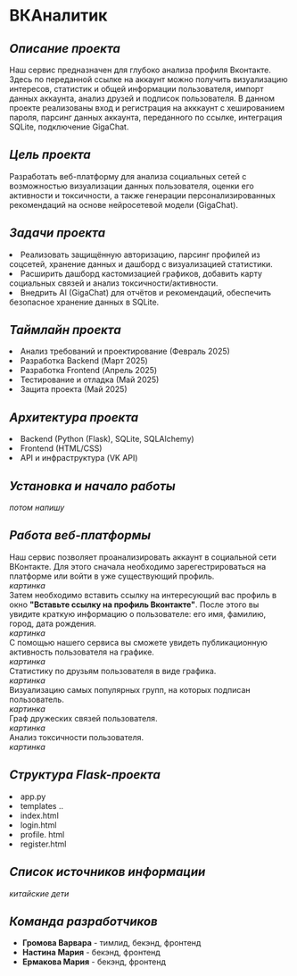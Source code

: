 # ВКАналитик
## *Описание проекта*
Наш сервис предназначен для глубоко анализа профиля Вконтакте. Здесь по переданной ссылке на аккаунт можно получить визуализацию интересов, статистик и общей информации пользователя, импорт данных аккаунта, анализ друзей и подписок пользователя. В данном проекте реализованы вход и регистрация на акккаунт с хешированием пароля, парсинг данных аккаунта, переданного по ссылке, интеграция SQLite, подключение GigaChat.
## *Цель проекта*
Разработать веб-платформу для анализа социальных сетей с возможностью визуализации данных пользователя, оценки его активности и токсичности, а также генерации персонализированных рекомендаций на основе нейросетевой модели (GigaChat).
## *Задачи проекта*
  <li> Реализовать защищённую авторизацию, парсинг профилей из соцсетей, хранение данных и дашборд с визуализацией статистики.
  <li> Расширить дашборд кастомизацией графиков, добавить карту социальных связей и анализ токсичности/активности.
  <li> Внедрить AI (GigaChat) для отчётов и рекомендаций, обеспечить безопасное хранение данных в SQLite.
    
## *Таймлайн проекта*
  <li> Анализ требований и проектирование (Февраль 2025)
  <li> Разработка Backend (Март 2025)
  <li> Разработка Frontend (Апрель 2025)
  <li> Тестирование и отладка (Май 2025)
  <li> Защита проекта (Май 2025)

## *Архитектура проекта*
  <li> Backend (Python (Flask), SQLite, SQLAlchemy)
  <li> Frontend (HTML/CSS)
  <li> API и инфраструктура (VK API)

## *Установка и начало работы*
*потом напишу* 
## *Работа веб-платформы*
Наш сервис позволяет проанализировать аккаунт в социальной сети ВКонтакте. Для этого сначала необходимо зарегестрироваться на платформе или войти в уже существующий профиль. \
*картинка* \
Затем необходимо вставить ссылку на интересующий вас профиль в окно **"Вставьте ссылку на профиль Вконтакте"**. После этого вы увидите краткую информацию о пользователе: его имя, фамилию, город, дата рождения. \
*картинка* \
С помощью нашего сервиса вы сможете увидеть публикационную активность пользователя на графике. \
*картинка* \
Статистику по друзьям пользователя в виде графика. \
*картинка* \
Визуализацию самых популярных групп, на которых подписан пользователь. \
*картинка* \
Граф дружеских связей пользователя. \
*картинка* \
Анализ токсичности пользователя. \
*картинка* 
## *Структура Flask-проекта*
<li> app.py 
<li> templates
    ..<li> index.html
    <li> login.html
    <li> profile. html
    <li> register.html
      
## *Список источников информации*
*китайские дети*
## *Команда разработчиков*
* **Громова Варвара** - тимлид, бекэнд, фронтенд
*  **Настина Мария** -  бекэнд, фронтенд
*  **Ермакова Мария** - бекэнд, фронтенд
